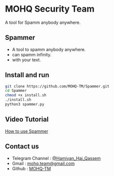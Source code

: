 # MOHQ Security Team
A tool for Spamm anybody anywhere.

## Spammer
+ A tool to spamm anybody anywhere.
+ can spamm infinity.
+ with your text.

## Install and run
```bash
git clone https://github.com/MOHQ-TM/Spammer.git
cd Spammer
chmod +x install.sh
./install.sh
python3 spammer.py
```

## Video Tutorial
[How to use Spammer](https://uupload.ir/files/mywm_spammer.gif)

## Contact us
- Telegram Channel : [@Hamiyan_Haj_Qassem](https://t.me/Hamiyan_Haj_Qassem)
- Gmail : [mohq.team@gmail.com](mailto:mohq.team@gmail.com)
- Github : [MOHQ-TM](https://github.com/MOHQ-TM)
